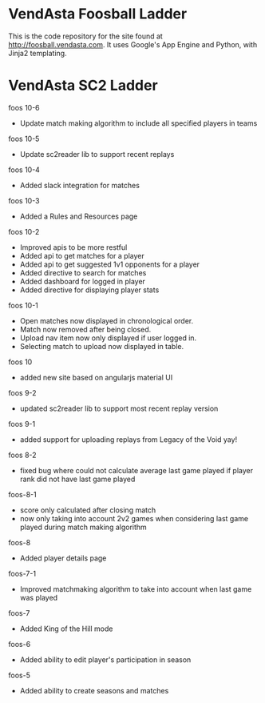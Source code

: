 # VendAsta Foosball Ladder

This is the code repository for the site found at http://foosball.vendasta.com.
It uses Google's App Engine and Python, with Jinja2 templating.

# VendAsta SC2 Ladder
foos 10-6
- Update match making algorithm to include all specified players in teams

foos 10-5
- Update sc2reader lib to support recent replays

foos 10-4
- Added slack integration for matches

foos 10-3
- Added a Rules and Resources page

foos 10-2
- Improved apis to be more restful
- Added api to get matches for a player
- Added api to get suggested 1v1 opponents for a player
- Added directive to search for matches
- Added dashboard for logged in player
- Added directive for displaying player stats

foos 10-1
- Open matches now displayed in chronological order.
- Match now removed after being closed.
- Upload nav item now only displayed if user logged in.
- Selecting match to upload now displayed in table.

foos 10
- added new site based on angularjs material UI

foos 9-2
- updated sc2reader lib to support most recent replay version

foos 9-1
- added support for uploading replays from Legacy of the Void yay!

foos 8-2
- fixed bug where could not calculate average last game played if player rank did not have last game played

foos-8-1
- score only calculated after closing match
- now only taking into account 2v2 games when considering last game played during match making algorithm

foos-8
- Added player details page

foos-7-1
- Improved matchmaking algorithm to take into account when last game was played

foos-7
- Added King of the Hill mode

foos-6
- Added ability to edit player's participation in season

foos-5
- Added ability to create seasons and matches

